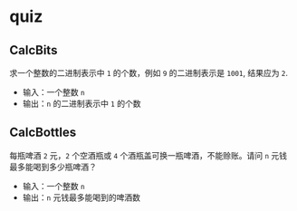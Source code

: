 # quiz

## CalcBits

求一个整数的二进制表示中 `1` 的个数，例如 `9` 的二进制表示是 `1001`, 结果应为 `2`.

- 输入：一个整数 `n`
- 输出：`n` 的二进制表示中 `1` 的个数

## CalcBottles

每瓶啤酒 `2` 元，`2` 个空酒瓶或 `4` 个酒瓶盖可换一瓶啤酒，不能赊账。请问 `n` 元钱最多能喝到多少瓶啤酒？

- 输入：一个整数 `n`
- 输出：`n` 元钱最多能喝到的啤酒数
